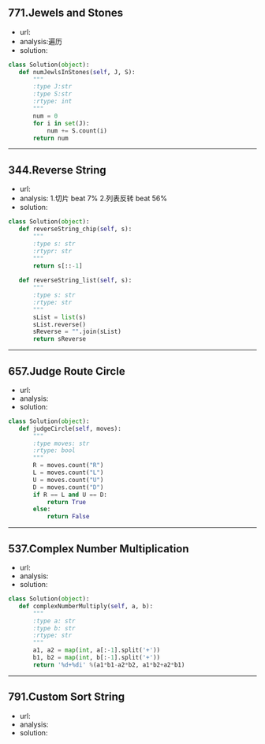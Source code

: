 ## 771.Jewels and Stones

 - url:
 - analysis:遍历
 - solution:
 
 ```python
class Solution(object):
    def numJewlsInStones(self, J, S):
        """
        :type J:str
        :type S:str
        :rtype: int
        """
        num = 0
        for i in set(J):
            num += S.count(i)
        return num
 ```

----------
## 344.Reverse String

 - url:
 - analysis: 1.切片  beat 7% 2.列表反转 beat 56%
 - solution:
 
 ```python
class Solution(object):
    def reverseString_chip(self, s):
        """
        :type s: str
        :rtypr: str
        """
        return s[::-1]
        
    def reverseString_list(self, s):
        """
        :type s: str
        :rtype: str
        """
        sList = list(s)
        sList.reverse()
        sReverse = "".join(sList)
        return sReverse
```
--------------
## 657.Judge Route Circle

 - url:
 - analysis: 
 - solution:
 ```python
class Solution(object):
    def judgeCircle(self, moves):
        """
        :type moves: str
        :rtype: bool
        """
        R = moves.count("R")
        L = moves.count("L")
        U = moves.count("U")
        D = moves.count("D")
        if R == L and U == D:
            return True 
        else:
            return False
```

-------------
## 537.Complex Number Multiplication
 - url:
 - analysis: 
 - solution:
 ```python
class Solution(object):
    def complexNumberMultiply(self, a, b):
        """
        :type a: str
        :type b: str
        :rtype: str
        """ 
        a1, a2 = map(int, a[:-1].split('+'))
        b1, b2 = map(int, b[:-1].split('+'))
        return '%d+%di' %(a1*b1-a2*b2, a1*b2+a2*b1)
 ```

------------
## 791.Custom Sort String
 - url:
 - analysis: 
 - solution:
 ```python

```
